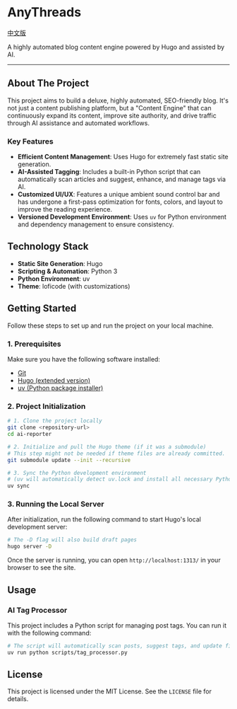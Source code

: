 # AnyThreads

[中文版](README.md)

A highly automated blog content engine powered by Hugo and assisted by AI.

---

## About The Project

This project aims to build a deluxe, highly automated, SEO-friendly blog. It's not just a content publishing platform, but a "Content Engine" that can continuously expand its content, improve site authority, and drive traffic through AI assistance and automated workflows.

### Key Features

- **Efficient Content Management**: Uses Hugo for extremely fast static site generation.
- **AI-Assisted Tagging**: Includes a built-in Python script that can automatically scan articles and suggest, enhance, and manage tags via AI.
- **Customized UI/UX**: Features a unique ambient sound control bar and has undergone a first-pass optimization for fonts, colors, and layout to improve the reading experience.
- **Versioned Development Environment**: Uses `uv` for Python environment and dependency management to ensure consistency.

## Technology Stack

- **Static Site Generation**: Hugo
- **Scripting & Automation**: Python 3
- **Python Environment**: uv
- **Theme**: loficode (with customizations)

## Getting Started

Follow these steps to set up and run the project on your local machine.

### 1. Prerequisites

Make sure you have the following software installed:
- [Git](https://git-scm.com/)
- [Hugo (extended version)](https://gohugo.io/installation/)
- [uv (Python package installer)](https://github.com/astral-sh/uv)

### 2. Project Initialization

```bash
# 1. Clone the project locally
git clone <repository-url>
cd ai-reporter

# 2. Initialize and pull the Hugo theme (if it was a submodule)
# This step might not be needed if theme files are already committed.
git submodule update --init --recursive

# 3. Sync the Python development environment
# (uv will automatically detect uv.lock and install all necessary Python libraries)
uv sync
```

### 3. Running the Local Server

After initialization, run the following command to start Hugo's local development server:

```bash
# The -D flag will also build draft pages
hugo server -D
```

Once the server is running, you can open `http://localhost:1313/` in your browser to see the site.

## Usage

### AI Tag Processor

This project includes a Python script for managing post tags. You can run it with the following command:

```bash
# The script will automatically scan posts, suggest tags, and update files
uv run python scripts/tag_processor.py
```

## License

This project is licensed under the MIT License. See the `LICENSE` file for details.
